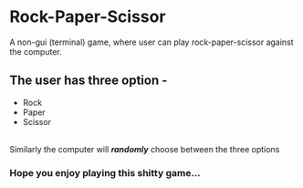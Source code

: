# Rock-Paper-Scissor
A non-gui (terminal) game, where user can play rock-paper-scissor against the computer.

## The user has three option -
- Rock
- Paper
- Scissor
</br>
Similarly the computer will <i><b>randomly</b></i> choose between the three options

### Hope you enjoy playing this shitty game...
